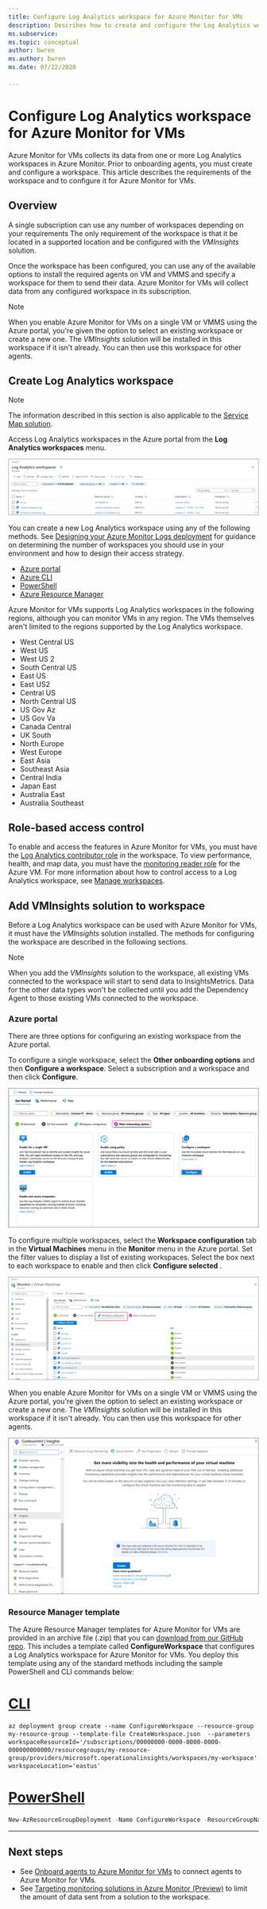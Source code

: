 ```yaml
---
title: Configure Log Analytics workspace for Azure Monitor for VMs
description: Describes how to create and configure the Log Analytics workspace used by Azure Monitor for VMs.
ms.subservice:
ms.topic: conceptual
author: bwren
ms.author: bwren
ms.date: 07/22/2020

---
```


# Configure Log Analytics workspace for Azure Monitor for VMs
Azure Monitor for VMs collects its data from one or more Log Analytics workspaces in Azure Monitor. Prior to onboarding agents, you must create and configure a workspace. This article describes the requirements of the workspace and to configure it for Azure Monitor for VMs.

## Overview
A single subscription can use any number of workspaces depending on your requirements The only requirement of the workspace is that it be located in a supported location and be configured with the *VMInsights* solution.

Once the workspace has been configured, you can use any of the available options to install the required agents on VM and VMMS and specify a workspace for them to send their data. Azure Monitor for VMs will collect data from any configured workspace in its subscription.

> [!NOTE]
> When you enable Azure Monitor for VMs on a single VM or VMMS using the Azure portal, you're given the option to select an existing workspace or create a new one. The *VMInsights* solution will be installed in this workspace if it isn't already. You can then use this workspace for other agents.


## Create Log Analytics workspace

>[!NOTE]
>The information described in this section is also applicable to the [Service Map solution](service-map.md). 

Access Log Analytics workspaces in the Azure portal from the **Log Analytics workspaces** menu.

![Log Anlytics workspaces](media/vminsights-configure-workspace/log-analytics-workspaces.png)

You can create a new Log Analytics workspace using any of the following methods. See [Designing your Azure Monitor Logs deployment](../platform/design-logs-deployment.md) for guidance on determining the number of workspaces you should use in your environment and how to design their access strategy.


* [Azure portal](../../azure-monitor/learn/quick-create-workspace.md)
* [Azure CLI](../../azure-monitor/learn/quick-create-workspace-cli.md)
* [PowerShell](../../azure-monitor/learn/quick-create-workspace-posh.md)
* [Azure Resource Manager](../../azure-monitor/platform/template-workspace-configuration.md)

Azure Monitor for VMs supports Log Analytics workspaces in the following regions, although you can monitor VMs in any region. The VMs themselves aren't limited to the regions supported by the Log Analytics workspace.

- West Central US
- West US
- West US 2
- South Central US
- East US
- East US2
- Central US
- North Central US
- US Gov Az
- US Gov Va
- Canada Central
- UK South
- North Europe
- West Europe
- East Asia
- Southeast Asia
- Central India
- Japan East
- Australia East
- Australia Southeast

## Role-based access control
To enable and access the features in Azure Monitor for VMs, you must have the [Log Analytics contributor role](../platform/manage-access.md#manage-access-using-azure-permissions) in the workspace. To view performance, health, and map data, you must have the [monitoring reader role](../platform/roles-permissions-security.md#built-in-monitoring-roles) for the Azure VM. For more information about how to control access to a Log Analytics workspace, see [Manage workspaces](../platform/manage-access.md).

## Add VMInsights solution to workspace
Before a Log Analytics workspace can be used with Azure Monitor for VMs, it must have the *VMInsights* solution installed. The methods for configuring the workspace are described in the following sections.

> [!NOTE]
> When you add the *VMInsights* solution to the workspace, all existing VMs connected to the workspace will start to send data to InsightsMetrics. Data for the other data types won't be collected until you add the Dependency Agent to those existing VMs connected to the workspace.

### Azure portal
There are three options for configuring an existing workspace from the Azure portal.

To configure a single workspace, select the **Other onboarding options** and then **Configure a workspace**. Select a subscription and a workspace and then click **Configure**.

![Configure workspace](media/vminsights-enable-at-scale-policy/configure-workspace.png)

To configure multiple workspaces, select the **Workspace configuration** tab in the **Virtual Machines** menu in the **Monitor** menu in the Azure portal. Set the filter values to display a list of existing workspaces. Select the box next to each workspace to enable and then click **Configure selected** .

![Workspace configuration](media/vminsights-enable-at-scale-policy/workspace-configuration.png)


When you enable Azure Monitor for VMs on a single VM or VMMS using the Azure portal, you're given the option to select an existing workspace or create a new one. The *VMInsights* solution will be installed in this workspace if it isn't already. You can then use this workspace for other agents.

![Enable single VM in portal](media/vminsights-enable-single-vm/enable-vminsights-vm-portal.png)


### Resource Manager template
The Azure Resource Manager templates for Azure Monitor for VMs are provided in an archive file (.zip) that you can [download from our GitHub repo](https://aka.ms/VmInsightsARMTemplates). This includes a template called **ConfigureWorkspace** that configures a Log Analytics workspace for Azure Monitor for VMs. You deploy this template using any of the standard methods including the sample PowerShell and CLI commands below: 

# [CLI](#tab/CLI)

```azurecli
az deployment group create --name ConfigureWorkspace --resource-group my-resource-group --template-file CreateWorkspace.json  --parameters workspaceResourceId='/subscriptions/00000000-0000-0000-0000-000000000000/resourcegroups/my-resource-group/providers/microsoft.operationalinsights/workspaces/my-workspace' workspaceLocation='eastus'

```

# [PowerShell](#tab/PowerShell)

```powershell
New-AzResourceGroupDeployment -Name ConfigureWorkspace -ResourceGroupName my-resource-group -TemplateFile ConfigureWorkspace.json -workspaceResourceId /subscriptions/00000000-0000-0000-0000-000000000000/resourcegroups/my-resource-group/providers/microsoft.operationalinsights/workspaces/my-workspace -location eastus
```

---



## Next steps
- See [Onboard agents to Azure Monitor for VMs](vminsights-enable-overview.md) to connect agents to Azure Monitor for VMs.
- See [Targeting monitoring solutions in Azure Monitor (Preview)](solution-targeting.md) to limit the amount of data sent from a solution to the workspace.